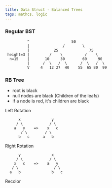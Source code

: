 ```yaml
---
title: Data Struct - Balanced Trees
tags: mathcs, logic
---
```

### Regular BST

```node
          ^                   50
          |               /        \
          |           25              75
 height=3 |         /    \          /    \
  n=15    |       10     30        60     90
          |      /  \   /  \      /  \   /  \
          V     4   12 27  40    55  65 80  99
```

###  RB Tree

* root is black
* null nodes are black (Children of the leafs)
* If a node is red, it's children are black



Left Rotation 
```code
      x              y
     / \            / \
    a   y    =>    x   c
       / \        / \  
      b   c      a   b   
```

Right Rotation
```code
      y              x
     / \            / \
    x   c    =>    a   y
   / \                / \
  a   b              b   c
```


Recolor